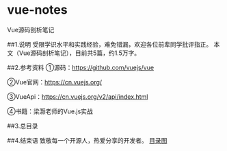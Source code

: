 # vue-notes
Vue源码剖析笔记

##1.说明
受限学识水平和实践经验，难免错漏，欢迎各位前辈同学批评指正。
本文（Vue源码剖析笔记），目前共5篇，约1.5万字。

##2.参考资料
①源码：https://github.com/vuejs/vue

②Vue官网：https://cn.vuejs.org/

③VueApi：https://cn.vuejs.org/v2/api/index.html

④书籍：梁灏老师的Vue.js实战

##3.总目录

##4.结束语
致敬每一个开源人，热爱分享的开发者。
[目录图](/src/views/catalog.png)
